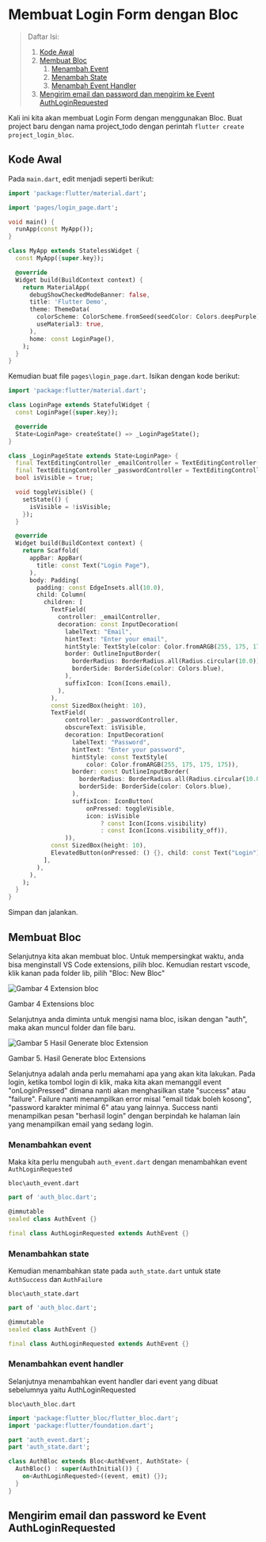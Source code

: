 # Membuat Login Form dengan Bloc

> Daftar Isi:
>
> 1. [Kode Awal](#kode-awal)
> 2. [Membuat Bloc](#membuat-bloc)
>    1. [Menambah Event](#menambahkan-event)
>    2. [Menambah State](#menambahkan-state)
>    3. [Menambah Event Handler](#menambahkan-event-handler)
> 3. [Mengirim email dan password dan mengirim ke Event AuthLoginRequested](#mengirim-email-dan-password-ke-event-authloginrequested)

Kali ini kita akan membuat Login Form dengan menggunakan Bloc. Buat project baru dengan nama project_todo dengan perintah `flutter create project_login_bloc`.

## Kode Awal

Pada `main.dart`, edit menjadi seperti berikut:

```dart
import 'package:flutter/material.dart';

import 'pages/login_page.dart';

void main() {
  runApp(const MyApp());
}

class MyApp extends StatelessWidget {
  const MyApp({super.key});

  @override
  Widget build(BuildContext context) {
    return MaterialApp(
      debugShowCheckedModeBanner: false,
      title: 'Flutter Demo',
      theme: ThemeData(
        colorScheme: ColorScheme.fromSeed(seedColor: Colors.deepPurple),
        useMaterial3: true,
      ),
      home: const LoginPage(),
    );
  }
}
```

Kemudian buat file `pages\login_page.dart`. Isikan dengan kode berikut:

```dart
import 'package:flutter/material.dart';

class LoginPage extends StatefulWidget {
  const LoginPage({super.key});

  @override
  State<LoginPage> createState() => _LoginPageState();
}

class _LoginPageState extends State<LoginPage> {
  final TextEditingController _emailController = TextEditingController();
  final TextEditingController _passwordController = TextEditingController();
  bool isVisible = true;

  void toggleVisible() {
    setState(() {
      isVisible = !isVisible;
    });
  }

  @override
  Widget build(BuildContext context) {
    return Scaffold(
      appBar: AppBar(
        title: const Text("Login Page"),
      ),
      body: Padding(
        padding: const EdgeInsets.all(10.0),
        child: Column(
          children: [
            TextField(
              controller: _emailController,
              decoration: const InputDecoration(
                labelText: "Email",
                hintText: "Enter your email",
                hintStyle: TextStyle(color: Color.fromARGB(255, 175, 175, 175)),
                border: OutlineInputBorder(
                  borderRadius: BorderRadius.all(Radius.circular(10.0)),
                  borderSide: BorderSide(color: Colors.blue),
                ),
                suffixIcon: Icon(Icons.email),
              ),
            ),
            const SizedBox(height: 10),
            TextField(
                controller: _passwordController,
                obscureText: isVisible,
                decoration: InputDecoration(
                  labelText: "Password",
                  hintText: "Enter your password",
                  hintStyle: const TextStyle(
                      color: Color.fromARGB(255, 175, 175, 175)),
                  border: const OutlineInputBorder(
                    borderRadius: BorderRadius.all(Radius.circular(10.0)),
                    borderSide: BorderSide(color: Colors.blue),
                  ),
                  suffixIcon: IconButton(
                      onPressed: toggleVisible,
                      icon: isVisible
                          ? const Icon(Icons.visibility)
                          : const Icon(Icons.visibility_off)),
                )),
            const SizedBox(height: 10),
            ElevatedButton(onPressed: () {}, child: const Text("Login"))
          ],
        ),
      ),
    );
  }
}
```

Simpan dan jalankan.

## Membuat Bloc

Selanjutnya kita akan membuat bloc. Untuk mempersingkat waktu, anda bisa menginstall VS Code extensions, pilih bloc. Kemudian restart vscode, klik kanan pada folder lib, pilih "Bloc: New Bloc"

![Gambar 4 Extension bloc](img/04%20extensions%20bloc.png)

Gambar 4 Extensions bloc

Selanjutnya anda diminta untuk mengisi nama bloc, isikan dengan "auth", maka akan muncul folder dan file baru.

![Gambar 5 Hasil Generate bloc Extension](img/05%20hasil%20generate%20bloc%20extensions.PNG)

Gambar 5. Hasil Generate bloc Extensions

Selanjutnya adalah anda perlu memahami apa yang akan kita lakukan. Pada login, ketika tombol login di klik, maka kita akan memanggil event "onLoginPressed" dimana nanti akan menghasilkan state "success" atau "failure". Failure nanti menampilkan error misal "email tidak boleh kosong", "password karakter minimal 6" atau yang lainnya. Success nanti menampilkan pesan "berhasil login" dengan berpindah ke halaman lain yang menampilkan email yang sedang login.

### Menambahkan event

Maka kita perlu mengubah `auth_event.dart` dengan menambahkan event `AuthLoginRequested`

`bloc\auth_event.dart`

```dart
part of 'auth_bloc.dart';

@immutable
sealed class AuthEvent {}

final class AuthLoginRequested extends AuthEvent {}

```

### Menambahkan state

Kemudian menambahkan state pada `auth_state.dart` untuk state `AuthSuccess` dan `AuthFailure`

`bloc\auth_state.dart`

```dart
part of 'auth_bloc.dart';

@immutable
sealed class AuthEvent {}

final class AuthLoginRequested extends AuthEvent {}
```

### Menambahkan event handler

Selanjutnya menambahkan event handler dari event yang dibuat sebelumnya yaitu AuthLoginRequested

`bloc\auth_bloc.dart`

```dart
import 'package:flutter_bloc/flutter_bloc.dart';
import 'package:flutter/foundation.dart';

part 'auth_event.dart';
part 'auth_state.dart';

class AuthBloc extends Bloc<AuthEvent, AuthState> {
  AuthBloc() : super(AuthInitial()) {
    on<AuthLoginRequested>((event, emit) {});
  }
}
```

## Mengirim email dan password ke Event AuthLoginRequested
